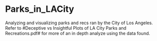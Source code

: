 # Parks_in_LACity

Analyzing and visualizing parks and recs ran by the City of Los Angeles. Refer to #Deceptive vs Insightful Plots of LA City Parks and Recreations.pdf# for more of an in depth analyze using the data found.
